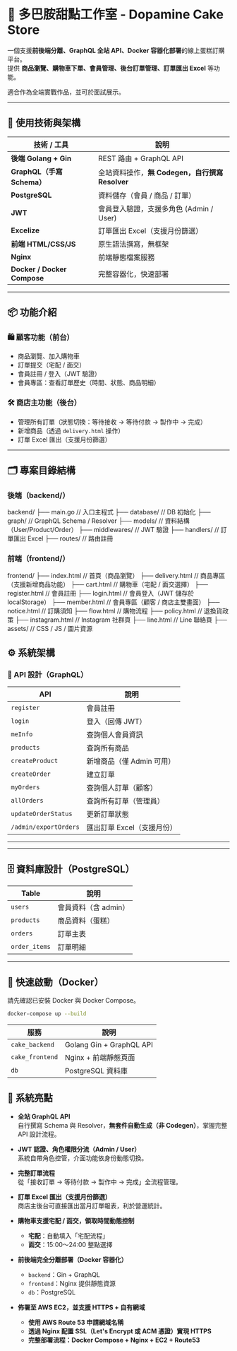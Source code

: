 # 🍰 多巴胺甜點工作室 - Dopamine Cake Store

一個支援**前後端分離、GraphQL 全站 API、Docker 容器化部署**的線上蛋糕訂購平台。  
提供 **商品瀏覽、購物車下單、會員管理、後台訂單管理、訂單匯出 Excel** 等功能。  

適合作為全端實戰作品，並可於面試展示。

---

## 🔧 使用技術與架構

| 技術 / 工具             | 說明                               |
| ---------------------- | ---------------------------------- |
| **後端 Golang + Gin**   | REST 路由 + GraphQL API            |
| **GraphQL（手寫 Schema）** | 全站資料操作，**無 Codegen，自行撰寫 Resolver** |
| **PostgreSQL**          | 資料儲存（會員 / 商品 / 訂單）    |
| **JWT**                 | 會員登入驗證，支援多角色 (Admin / User) |
| **Excelize**            | 訂單匯出 Excel（支援月份篩選）    |
| **前端 HTML/CSS/JS**    | 原生語法撰寫，無框架                |
| **Nginx**               | 前端靜態檔案服務                   |
| **Docker / Docker Compose** | 完整容器化，快速部署               |

---

## 📦 功能介紹

### 🛍️ 顧客功能（前台）

- 商品瀏覽、加入購物車  
- 訂單提交（宅配 / 面交）
- 會員註冊 / 登入（JWT 驗證）
- 會員專區：查看訂單歷史（時間、狀態、商品明細）

### 🛠️ 商店主功能（後台）

- 管理所有訂單（狀態切換：等待接收 → 等待付款 → 製作中 → 完成）
- 新增商品（透過 `delivery.html` 操作）
- 訂單 Excel 匯出（支援月份篩選）

---

## 🗂️ 專案目錄結構

### 後端（backend/）
backend/
├── main.go // 入口主程式
├── database/ // DB 初始化
├── graph/ // GraphQL Schema / Resolver
├── models/ // 資料結構（User/Product/Order）
├── middlewares/ // JWT 驗證
├── handlers/ // 訂單匯出 Excel
├── routes/ // 路由註冊

### 前端（frontend/）

frontend/
├── index.html // 首頁（商品瀏覽）
├── delivery.html // 商品專區（支援新增商品功能）
├── cart.html // 購物車（宅配 / 面交選擇）
├── register.html // 會員註冊
├── login.html // 會員登入（JWT 儲存於 localStorage）
├── member.html // 會員專區（顧客 / 商店主雙畫面）
├── notice.html // 訂購須知
├── flow.html // 購物流程
├── policy.html // 退換貨政策
├── instagram.html // Instagram 社群頁
├── line.html // Line 聯絡頁
├── assets/ // CSS / JS / 圖片資源



## ⚙️ 系統架構

### 🔗 API 設計（GraphQL）

| API                     | 說明                        |
| ---------------------- | --------------------------- |
| `register`              | 會員註冊                    |
| `login`                 | 登入（回傳 JWT）            |
| `meInfo`                | 查詢個人會員資訊             |
| `products`              | 查詢所有商品                 |
| `createProduct`         | 新增商品（僅 Admin 可用）    |
| `createOrder`           | 建立訂單                     |
| `myOrders`              | 查詢個人訂單（顧客）         |
| `allOrders`             | 查詢所有訂單（管理員）       |
| `updateOrderStatus`     | 更新訂單狀態                 |
| `/admin/exportOrders`   | 匯出訂單 Excel（支援月份）   |

---

---

## 🗄️ 資料庫設計（PostgreSQL）

| Table          | 說明                |
| -------------- | ------------------- |
| `users`        | 會員資料（含 admin） |
| `products`     | 商品資料（蛋糕）    |
| `orders`       | 訂單主表            |
| `order_items`  | 訂單明細            |

---

## 🚀 快速啟動（Docker）

請先確認已安裝 Docker 與 Docker Compose。

```bash
docker-compose up --build
```

| 服務              | 說明                       |
| --------------- | ------------------------ |
| `cake_backend`  | Golang Gin + GraphQL API |
| `cake_frontend` | Nginx + 前端靜態頁面           |
| `db`            | PostgreSQL 資料庫           |

## 🌟 系統亮點

- **全站 GraphQL API**  
  自行撰寫 Schema 與 Resolver，**無套件自動生成（非 Codegen）**，掌握完整 API 設計流程。

- **JWT 認證、角色權限分流（Admin / User）**  
  系統自帶角色控管，介面功能依身份動態切換。

- **完整訂單流程**  
  從「接收訂單 → 等待付款 → 製作中 → 完成」全流程管理。

- **訂單 Excel 匯出（支援月份篩選）**  
  商店主後台可直接匯出當月訂單報表，利於營運統計。

- **購物車支援宅配 / 面交，領取時間動態控制**  
  - **宅配**：自動填入「宅配流程」  
  - **面交**：15:00～24:00 整點選擇

- **前後端完全分離部署（Docker 容器化）**  
  - `backend`：Gin + GraphQL  
  - `frontend`：Nginx 提供靜態資源  
  - `db`：PostgreSQL

- **佈署至 AWS EC2，並支援 HTTPS + 自有網域**  
  - **使用 AWS Route 53 申請網域名稱**  
  - **透過 Nginx 配置 SSL（Let's Encrypt 或 ACM 憑證）實現 HTTPS**  
  - **完整部署流程：Docker Compose + Nginx + EC2 + Route53**
